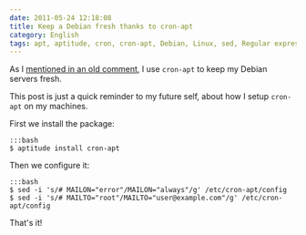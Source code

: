 ```yaml
---
date: 2011-05-24 12:18:08
title: Keep a Debian fresh thanks to cron-apt
category: English
tags: apt, aptitude, cron, cron-apt, Debian, Linux, sed, Regular expression
---
```


As I [mentioned in an old comment](http://kevin.deldycke.com/2008/12/dpkg-apt-aptitude-commands/comment-page-1/#comment-4726), I use `cron-apt` to keep my Debian servers fresh.

This post is just a quick reminder to my future self, about how I setup `cron-apt` on my machines.

First we install the package:

    :::bash
    $ aptitude install cron-apt

Then we configure it:

    :::bash
    $ sed -i 's/# MAILON="error"/MAILON="always"/g' /etc/cron-apt/config
    $ sed -i 's/# MAILTO="root"/MAILTO="user@example.com"/g' /etc/cron-apt/config

That's it!
